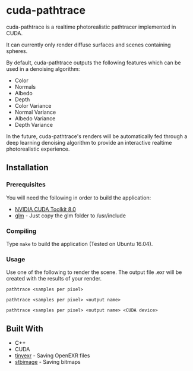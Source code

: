 # cuda-pathtrace
cuda-pathtrace is a realtime photorealistic pathtracer implemented in CUDA.

It can currently only render diffuse surfaces and scenes containing spheres.

By default, cuda-pathtrace outputs the following features which can be used in a denoising algorithm:

* Color
* Normals
* Albedo
* Depth
* Color Variance
* Normal Variance
* Albedo Variance
* Depth Variance

In the future, cuda-pathtrace's renders will be automatically fed through a deep learning denoising algorithm to provide an interactive realtime photorealistic experience.

## Installation

### Prerequisites

You will need the following in order to build the application:

* [NVIDIA CUDA Toolkit 8.0](https://developer.nvidia.com/cuda-downloads)
* [glm](https://glm.g-truc.net/0.9.8/index.html) - Just copy the glm folder to /usr/include

### Compiling

Type `make` to build the application (Tested on Ubuntu 16.04).

### Usage

Use one of the following to render the scene. The output file <outpt name>.exr will be created with the results of your render.

`pathtrace <samples per pixel>`

`pathtrace <samples per pixel> <output name>`

`pathtrace <samples per pixel> <output name> <CUDA device>`

## Built With
* C++
* CUDA
* [tinyexr](https://github.com/syoyo/tinyexr) - Saving OpenEXR files
* [stbimage](https://github.com/nothings/stb) - Saving bitmaps
